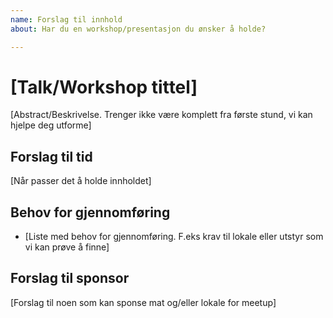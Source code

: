 ```yaml
---
name: Forslag til innhold
about: Har du en workshop/presentasjon du ønsker å holde?

---
```


# [Talk/Workshop tittel]

[Abstract/Beskrivelse. Trenger ikke være komplett fra første stund, vi kan hjelpe deg utforme]

## Forslag til tid

[Når passer det å holde innholdet]

## Behov for gjennomføring

- [Liste med behov for gjennomføring. F.eks krav til lokale eller utstyr som vi kan prøve å finne]

## Forslag til sponsor

[Forslag til noen som kan sponse mat og/eller lokale for meetup]
